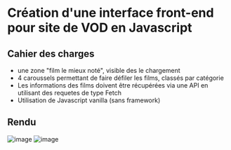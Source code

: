 # Création d'une interface front-end pour site de VOD en Javascript

## Cahier des charges
  - une zone "film le mieux noté", visible des le chargement
  - 4 caroussels permettant de faire défiler les films, classés par catégorie
  - Les informations des films doivent être récupérées via une API en utilisant des requetes de type Fetch
  - Utilisation de Javascript vanilla (sans framework)

## Rendu
![image](https://github.com/Mylaana/Projet6-DA-Python-Developpez-une-interface-utilisateur-Javascript/assets/121251023/e7bf3c91-bfa7-4c7b-86ef-f4b6d9cacb4f)
![image](https://github.com/Mylaana/Projet6-DA-Python-Developpez-une-interface-utilisateur-Javascript/assets/121251023/05a46aca-d3f3-4366-9b83-f118721f76a7)

